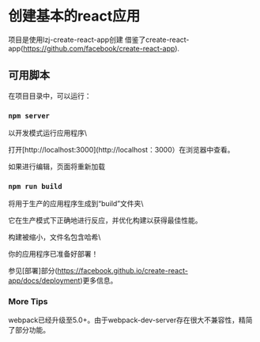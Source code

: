 # 创建基本的react应用

项目是使用lzj-create-react-app创建 借鉴了create-react-app(https://github.com/facebook/create-react-app).

## 可用脚本

在项目目录中，可以运行：

### `npm server`

以开发模式运行应用程序\

打开[http://localhost:3000](http://localhost：3000）在浏览器中查看。



如果进行编辑，页面将重新加载

### `npm run build`

将用于生产的应用程序生成到“build”文件夹\

它在生产模式下正确地进行反应，并优化构建以获得最佳性能。



构建被缩小，文件名包含哈希\

你的应用程序已准备好部署！



参见[部署]部分(https://facebook.github.io/create-react-app/docs/deployment)更多信息。

### More Tips

webpack已经升级至5.0+。由于webpack-dev-server存在很大不兼容性，精简了部分功能。
